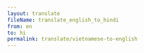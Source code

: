 ```yaml
--- 
layout: translate 
fileName: translate_english_to_hindi 
from: en
to: hi 
permalink: translate/vietnamese-to-english
---
```

